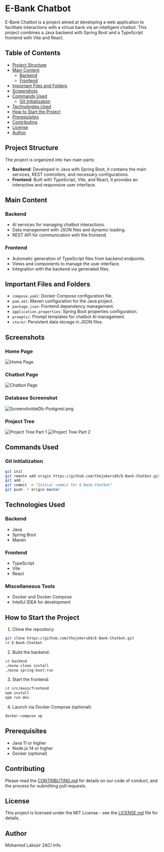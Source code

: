 # E-Bank Chatbot

E-Bank Chatbot is a project aimed at developing a web application to facilitate interactions with a virtual bank via an intelligent chatbot. This project combines a Java backend with Spring Boot and a TypeScript frontend with Vite and React.

## Table of Contents
- [Project Structure](#project-structure)
- [Main Content](#main-content)
  - [Backend](#backend)
  - [Frontend](#frontend)
- [Important Files and Folders](#important-files-and-folders)
- [Screenshots](#screenshots)
- [Commands Used](#commands-used)
  - [Git Initialization](#git-initialization)
- [Technologies Used](#technologies-used)
- [How to Start the Project](#how-to-start-the-project)
- [Prerequisites](#prerequisites)
- [Contributing](#contributing)
- [License](#license)
- [Author](#author)

## Project Structure

The project is organized into two main parts:
- **Backend**: Developed in Java with Spring Boot, it contains the main services, REST controllers, and necessary configurations.
- **Frontend**: Built with TypeScript, Vite, and React, it provides an interactive and responsive user interface.

## Main Content

### Backend
- AI services for managing chatbot interactions.
- Data management with JSON files and dynamic loading.
- REST API for communication with the frontend.

### Frontend
- Automatic generation of TypeScript files from backend endpoints.
- Views and components to manage the user interface.
- Integration with the backend via generated files.

## Important Files and Folders

- `compose.yaml`: Docker Compose configuration file.
- `pom.xml`: Maven configuration for the Java project.
- `package.json`: Frontend dependency management.
- `application.properties`: Spring Boot properties configuration.
- `prompts/`: Prompt templates for chatbot AI management.
- `store/`: Persistent data storage in JSON files.

## Screenshots
### Home Page 
![Home Page](Capture/HomePage.png)

### Chatbot Page
![Chatbot Page](Capture/ChatbotPage.png)

### Database Screenshot
![ScreenshotdeDb-Postgresl.png](Captures/ScreenshotdeDb-Postgresl.png)

### Project Tree 
![Project Tree Part 1](Captures/Tree1.png)
![Project Tree Part 2](Captures/Tree2.png)
## Commands Used

### Git Initialization
```bash
git init
git remote add origin https://github.com/thejokers69/E-Bank-Chatbot.git
git add .
git commit -m "Initial commit for E-Bank-Chatbot"
git push -f origin master
```

## Technologies Used
### Backend
- Java
- Spring Boot
- Maven

### Frontend
- TypeScript
- Vite
- React

### Miscellaneous Tools
- Docker and Docker Compose
- IntelliJ IDEA for development

## How to Start the Project

1. Clone the repository:
```bash
git clone https://github.com/thejokers69/E-Bank-Chatbot.git
cd E-Bank-Chatbot
```

2. Build the backend:
```bash
cd backend
./mvnw clean install
./mvnw spring-boot:run
```

3. Start the frontend:
```bash
cd src/main/frontend
npm install
npm run dev
```

4. Launch via Docker Compose (optional):
```bash
docker-compose up
```

## Prerequisites
- Java 11 or higher
- Node.js 14 or higher
- Docker (optional)

## Contributing
Please read the [CONTRIBUTING.md](CONTRIBUTING.md) for details on our code of conduct, and the process for submitting pull requests.

## License
This project is licensed under the MIT License - see the [LICENSE.md](LICENSE.md) file for details.

## Author
Mohamed Lakssir 2ACI Info
